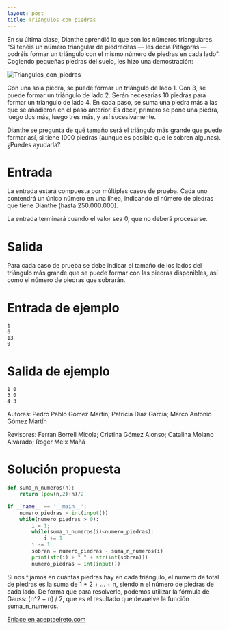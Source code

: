 ```yaml
---
layout: post
title: Triángulos con piedras
---
```


En su última clase, Dianthe aprendió lo que son los números triangulares. "Si tenéis un número triangular de piedrecitas  — les decía 
Pitágoras — podréis formar un triángulo con el mismo número de piedras en cada lado". Cogiendo pequeñas piedras del suelo, les hizo una 
demostración:

![Triangulos_con_piedras](https://www.aceptaelreto.com/pub/problems/v001/70/st/statements/Spanish/images/TriangulosConPiedras.svg)

Con una sola piedra, se puede formar un triángulo de lado 1. Con 3, se puede formar un triángulo de lado 2. Serán necesarias 10 piedras 
para formar un triángulo de lado 4. En cada paso, se suma una piedra más a las que se añadieron en el paso anterior. Es decir, primero se 
pone una piedra, luego dos más, luego tres más, y así sucesivamente.

Dianthe se pregunta de qué tamaño será el triángulo más grande que puede formar así, si tiene 1000 piedras (aunque es posible que le 
sobren algunas). ¿Puedes ayudarla?

# Entrada

La entrada estará compuesta por múltiples casos de prueba. Cada uno contendrá un único número en una línea, indicando el número de piedras 
que tiene Dianthe (hasta 250.000.000).

La entrada terminará cuando el valor sea 0, que no deberá procesarse.

# Salida

Para cada caso de prueba se debe indicar el tamaño de los lados del triángulo más grande que se puede formar con las piedras disponibles, 
así como el número de piedras que sobrarán.

# Entrada de ejemplo
```
1
6
13
0
```

# Salida de ejemplo

```
1 0
3 0
4 3
```

Autores:	Pedro Pablo Gómez Martín; Patricia Díaz García; Marco Antonio Gómez Martín

Revisores:	Ferran Borrell Micola; Cristina Gómez Alonso; Catalina Molano Alvarado; Roger Meix Mañá

# Solución propuesta

``` python
def suma_n_numeros(n):
    return (pow(n,2)+n)/2

if __name__ == '__main__':
    numero_piedras = int(input())
    while(numero_piedras > 0):
        i = 1;
        while(suma_n_numeros(i)<numero_piedras):
            i += 1
        i -= 1
        sobran = numero_piedras - suma_n_numeros(i)
        print(str(i) + " " + str(int(sobran)))
        numero_piedras = int(input())
```

Si nos fijamos en cuántas piedras hay en cada triángulo, el número de total de piedras es la suma de 1 + 2 + ... + n, siendo n el número de piedras de cada lado. De forma que para resolverlo, podemos utilizar la fórmula de Gauss: (n^2 + n) / 2, que es el resultado que devuelve la función suma_n_numeros.

[Enlace en aceptaelreto.com](https://www.aceptaelreto.com/pub/problems/v001/70/st/statements/Spanish/index.html)
